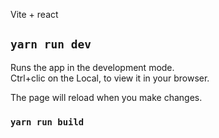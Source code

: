 Vite + react

## `yarn run dev`
Runs the app in the development mode.\
Ctrl+clic on the Local, to view it in your browser.

The page will reload when you make changes.

### `yarn run build`